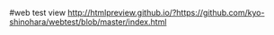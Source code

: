 #web test view
http://htmlpreview.github.io/?https://github.com/kyo-shinohara/webtest/blob/master/index.html
